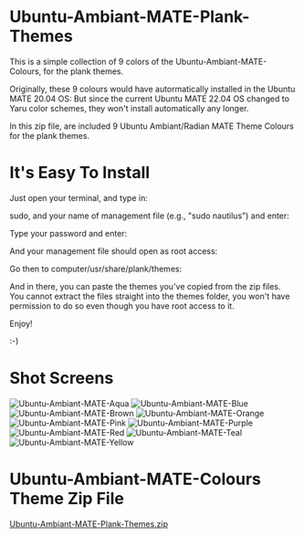 # Ubuntu-Ambiant-MATE-Plank-Themes

This is a simple collection of 9 colors of the Ubuntu-Ambiant-MATE-Colours, for the plank themes.

Originally, these 9 colours would have autormatically installed in the Ubuntu MATE 20.04 OS:
But since the current Ubuntu MATE 22.04 OS changed to Yaru color schemes, they won't install
automatically any longer.

In this zip file, are included 9 Ubuntu Ambiant/Radian MATE Theme Colours for the plank themes.

# It's Easy To Install

Just open your terminal, and type in:

sudo, and your name of management file (e.g., "sudo nautilus") and enter:

Type your password and enter:

And your management file should open as root access:

Go then to computer/usr/share/plank/themes:

And in there, you can paste the themes you've copied from the zip files.
You cannot extract the files straight into the themes folder, you won't have permission to do so
even though you have root access to it.

Enjoy!

:-)

# Shot Screens

![Ubuntu-Ambiant-MATE-Aqua](https://user-images.githubusercontent.com/119450036/204640862-1c79ced2-42ad-43a9-8940-08f4f2ad9dc8.png)
![Ubuntu-Ambiant-MATE-Blue](https://user-images.githubusercontent.com/119450036/204640878-54515bf4-a791-42e2-a4fe-43f3d082262b.png)
![Ubuntu-Ambiant-MATE-Brown](https://user-images.githubusercontent.com/119450036/204640889-4bde8ec2-dd25-4396-afa9-c38e4d83b12b.png)
![Ubuntu-Ambiant-MATE-Orange](https://user-images.githubusercontent.com/119450036/204640919-6bf836a0-aab8-4749-b407-1dbd32ff2014.png)
![Ubuntu-Ambiant-MATE-Pink](https://user-images.githubusercontent.com/119450036/204640930-28a0d9b8-eed5-4ee6-8ce6-abe43428d444.png)
![Ubuntu-Ambiant-MATE-Purple](https://user-images.githubusercontent.com/119450036/204640952-69c28d37-bef6-456d-98bd-a64ea97ba6f3.png)
![Ubuntu-Ambiant-MATE-Red](https://user-images.githubusercontent.com/119450036/204640967-05900dff-f95a-4f6e-b617-278cf8709679.png)
![Ubuntu-Ambiant-MATE-Teal](https://user-images.githubusercontent.com/119450036/204640986-5ea5940d-4989-4be1-937c-d082be9c5c77.png)
![Ubuntu-Ambiant-MATE-Yellow](https://user-images.githubusercontent.com/119450036/204641000-8baa37d9-7ba8-4066-b2ad-487f96b090a8.png)

# Ubuntu-Ambiant-MATE-Colours Theme Zip File

[Ubuntu-Ambiant-MATE-Plank-Themes.zip](https://github.com/SabiazothPsyche/Ubuntu-Ambiant-MATE-Plank-Themes/files/10117078/Ubuntu-Ambiant-MATE-Plank-Themes.zip)

